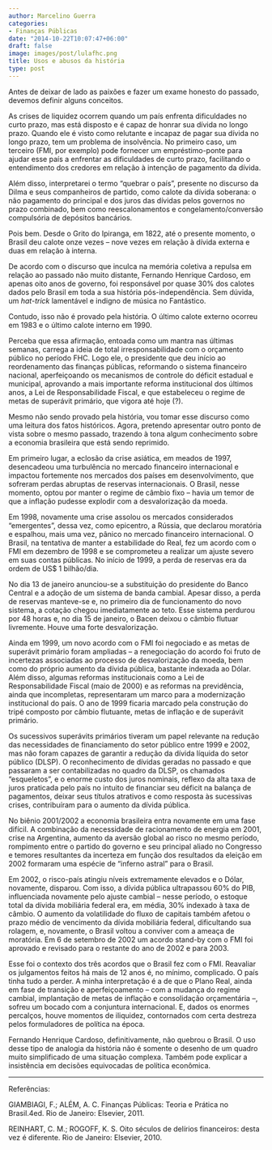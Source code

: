 ```yaml
---
author: Marcelino Guerra
categories:
- Finanças Públicas
date: "2014-10-22T10:07:47+06:00"
draft: false
image: images/post/lulafhc.png
title: Usos e abusos da história
type: post
---
```


Antes de deixar de lado as paixões e fazer um exame honesto do passado, devemos definir alguns conceitos.

As crises de liquidez ocorrem quando um país enfrenta dificuldades no curto prazo, mas está disposto e é capaz de honrar sua dívida no longo prazo. Quando ele é visto como relutante e incapaz de pagar sua dívida no longo prazo, tem um problema de insolvência. No primeiro caso, um terceiro (FMI, por exemplo) pode fornecer um empréstimo-ponte para ajudar esse país a enfrentar as dificuldades de curto prazo, facilitando o entendimento dos credores em relação à intenção de pagamento da dívida.

Além disso, interpretarei o termo “quebrar o país”, presente no discurso da Dilma e seus companheiros de partido, como calote da dívida soberana: o não pagamento do principal e dos juros das dívidas pelos governos no prazo combinado, bem como reescalonamentos e congelamento/conversão compulsória de depósitos bancários.

Pois bem. Desde o Grito do Ipiranga, em 1822, até o presente momento, o Brasil deu calote onze vezes – nove vezes em relação à dívida externa e duas em relação à interna.

De acordo com o discurso que inculca na memória coletiva a repulsa em relação ao passado não muito distante, Fernando Henrique Cardoso, em apenas oito anos de governo, foi responsável por quase 30% dos calotes dados pelo Brasil em toda a sua história pós-independência. ​Sem dúvida, um *hat-trick* lamentável e indigno de música no Fantástico.

​Contudo, isso não é provado pela história. O último calote externo ocorreu em 1983 e o último calote interno em 1990.

Perceba que essa afirmação, entoada como um mantra nas últimas semanas, carrega a ideia de total irresponsabilidade com o orçamento público no período FHC. Logo ele, o presidente que deu início ao reordenamento das finanças públicas, reformando o sistema financeiro nacional, aperfeiçoando os mecanismos de controle do déficit estadual e municipal, aprovando a mais importante reforma institucional dos últimos anos, a Lei de Responsabilidade Fiscal, e que estabeleceu o regime de metas de superávit primário, que vigora até hoje (?).

​Mesmo não sendo provado pela história, vou tomar esse discurso como uma leitura dos fatos históricos. Agora, pretendo apresentar outro ponto de vista sobre o mesmo passado, trazendo à tona algum conhecimento sobre a economia brasileira que está sendo reprimido.

Em primeiro lugar, a eclosão da crise asiática, em meados de 1997, desencadeou uma turbulência no mercado financeiro internacional e impactou fortemente nos mercados dos países em desenvolvimento, que sofreram perdas abruptas de reservas internacionais. O Brasil, nesse momento, optou por manter o regime de câmbio fixo – havia um temor de que a inflação pudesse explodir com a desvalorização da moeda.

Em 1998, novamente uma crise assolou os mercados considerados “emergentes”, dessa vez, como epicentro, a Rússia, que declarou moratória e espalhou, mais uma vez, pânico no mercado financeiro internacional. O Brasil, na tentativa de manter a estabilidade do Real, fez um acordo com o FMI em dezembro de 1998 e se comprometeu a realizar um ajuste severo em suas contas públicas. No início de 1999, a perda de reservas era da ordem de US$ 1 bilhão/dia.

​No dia 13 de janeiro anunciou-se a substituição do presidente do Banco Central e a adoção de um sistema de banda cambial. Apesar disso, a perda de reservas manteve-se e, no primeiro dia de funcionamento do novo sistema, a cotação chegou imediatamente ao teto. Esse sistema perdurou por 48 horas e, no dia 15 de janeiro, o Bacen deixou o câmbio flutuar livremente. Houve uma forte desvalorização.

Ainda em 1999, um novo acordo com o FMI foi negociado e as metas de superávit primário foram ampliadas – a renegociação do acordo foi fruto de incertezas associadas ao processo de desvalorização da moeda, bem como do próprio aumento da dívida pública, bastante indexada ao Dólar. Além disso, algumas reformas institucionais como a Lei de Responsabilidade Fiscal (maio de 2000) e as reformas na previdência, ainda que incompletas, representaram um marco para a modernização institucional do país. O ano de 1999 ficaria marcado pela construção do tripé composto por câmbio flutuante, metas de inflação e de superávit primário.

Os sucessivos superávits primários tiveram um papel relevante na redução das necessidades de financiamento do setor público entre 1999 e 2002, mas não foram capazes de garantir a redução da dívida líquida do setor público (DLSP). O reconhecimento de dívidas geradas no passado e que passaram a ser contabilizadas no quadro da DLSP, os chamados “esqueletos”, e o enorme custo dos juros nominais, reflexo da alta taxa de juros praticada pelo país no intuito de financiar seu déficit na balança de pagamentos, deixar seus títulos atrativos e como resposta às sucessivas crises, contribuíram para o aumento da dívida pública.

No biênio 2001/2002 a economia brasileira entra novamente em uma fase difícil. A combinação da necessidade de racionamento de energia em 2001, crise na Argentina, aumento da aversão global ao risco no mesmo período, rompimento entre o partido do governo e seu principal aliado no Congresso e temores resultantes da incerteza em função dos resultados da eleição em 2002 formaram uma espécie de “inferno astral” para o Brasil.

​Em 2002, o risco-país atingiu níveis extremamente elevados e o Dólar, novamente, disparou. Com isso, a dívida pública ultrapassou 60% do PIB, influenciada novamente pelo ajuste cambial – nesse período, o estoque total da dívida mobiliária federal era, em média, 30% indexado à taxa de câmbio. O aumento da volatilidade do fluxo de capitais também afetou o prazo médio de vencimento da dívida mobiliária federal, dificultando sua rolagem, e, novamente, o Brasil voltou a conviver com a ameaça de moratória. Em 6 de setembro de 2002 um acordo stand-by com o FMI foi aprovado e revisado para o restante do ano de 2002 e para 2003.

Esse foi o contexto dos três acordos que o Brasil fez com o FMI. Reavaliar os julgamentos feitos há mais de 12 anos é, no mínimo, complicado. O país tinha tudo a perder. A minha interpretação é a de que o Plano Real, ainda em fase de transição e aperfeiçoamento – com a mudança do regime cambial, implantação de metas de inflação e consolidação orçamentária –, sofreu um bocado com a conjuntura internacional. E, dados os enormes percalços, houve momentos de iliquidez, contornados com certa destreza pelos formuladores de política na época.

​Fernando Henrique Cardoso, definitivamente, não quebrou o Brasil. O uso desse tipo de analogia da história não é somente o desenho de um quadro muito simplificado de uma situação complexa. Também pode explicar a insistência em decisões equivocadas de política econômica.

---

Referências:

GIAMBIAGI, F.; ALÉM, A. C. Finanças Públicas: Teoria e Prática no Brasil.4ed. Rio de Janeiro: Elsevier, 2011.

​REINHART, C. M.; ROGOFF, K. S. Oito séculos de delírios financeiros: desta vez é diferente. Rio de Janeiro: Elsevier, 2010. ​
